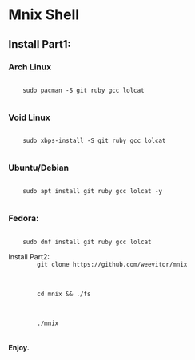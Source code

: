 <h1>Mnix Shell</h1>
<h2>
    Install Part1:
    <h3>
    Arch Linux
    </h3>
    <code>
    sudo pacman -S git ruby gcc lolcat
    </code>
    <br>
    <h3>
    Void Linux
    </h3>
    <code>
    sudo xbps-install -S git ruby gcc lolcat 
    </code>
    <br>
    <h3>
    Ubuntu/Debian
    </h3>
    <code>
    sudo apt install git ruby gcc lolcat -y
    </code>
    <br>
    <h3>
    Fedora:
    </h3>
    <code>
    sudo dnf install git ruby gcc lolcat
    </code>
    <br>
    Install Part2:
    <code>
        git clone https://github.com/weevitor/mnix
    </code>
    <br>
    <br>
    <code>
        cd mnix && ./fs
    </code>
    <br>
    <br>
    <code>
        ./mnix
    </code>
</h2>
    <br>
<h4>Enjoy.</h4>